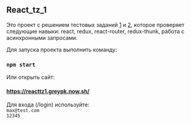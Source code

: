 ## React_tz_1
Это проект с решением тестовых заданий [1](https://github.com/maxfarseer/tz-webinars/tree/tz-1-react-redux-react-router)  и [2](https://github.com/maxfarseer/tz-webinars/tree/tz-2-react-redux-router-async), которое проверяет следующие  навыки: react, redux, react-router, redux-thunk, работа с асинхронными запросами.

Для запуска проекта выполнить команду:

### `npm start`

Или открыть сайт: 
####  https://reacttz1.greypk.now.sh/

Для входа (/login) используйте: <br>`max@test.com` <br>`12345`
